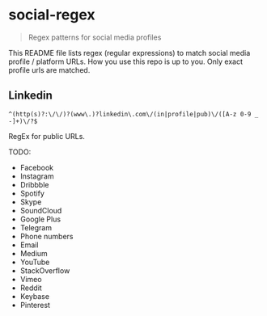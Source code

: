 # social-regex
> Regex patterns for social media profiles

This README file lists regex (regular expressions) to match social media profile / platform URLs. How you use this repo is up to you. Only exact profile urls are matched.

## Linkedin
`^(http(s)?:\/\/)?(www\.)?linkedin\.com\/(in|profile|pub)\/([A-z 0-9 _ -]+)\/?$`

RegEx for public URLs.

TODO:
- Facebook
- Instagram
- Dribbble
- Spotify
- Skype
- SoundCloud
- Google Plus
- Telegram
- Phone numbers
- Email
- Medium
- YouTube
- StackOverflow
- Vimeo
- Reddit
- Keybase
- Pinterest
